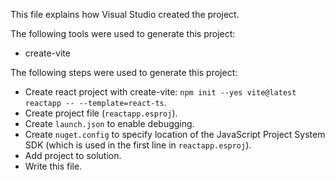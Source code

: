 This file explains how Visual Studio created the project.

The following tools were used to generate this project:
- create-vite

The following steps were used to generate this project:
- Create react project with create-vite: `npm init --yes vite@latest reactapp -- --template=react-ts`.
- Create project file (`reactapp.esproj`).
- Create `launch.json` to enable debugging.
- Create `nuget.config` to specify location of the JavaScript Project System SDK (which is used in the first line in `reactapp.esproj`).
- Add project to solution.
- Write this file.
